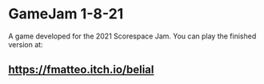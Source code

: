 # GameJam 1-8-21
A game developed for the 2021 Scorespace Jam. You can play the finished version at: 
## https://fmatteo.itch.io/belial
